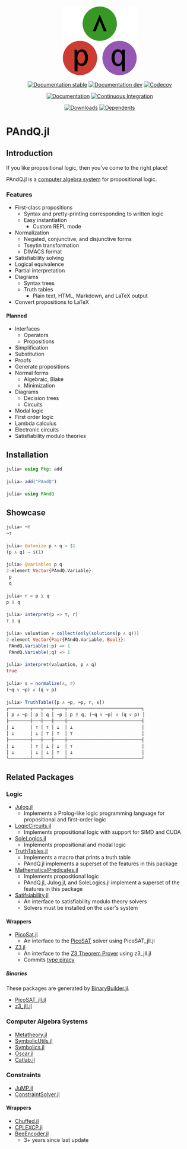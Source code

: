 
<!-- This file is generated by `.github/workflows/readme.yml`; do not edit directly. -->

<p align="center"><img width="200px" src="docs/src/assets/logo.svg"/></p>

<div align="center">

[![Documentation stable](https://img.shields.io/badge/Documentation-stable-blue.svg)](https://jakobjpeters.github.io/PAndQ.jl/stable/)
[![Documentation dev](https://img.shields.io/badge/Documentation-dev-blue.svg)](https://jakobjpeters.github.io/PAndQ.jl/dev/)
[![Codecov](https://codecov.io/gh/jakobjpeters/PAndQ.jl/branch/main/graph/badge.svg?token=XFWU66WSD7)](https://codecov.io/gh/jakobjpeters/PAndQ.jl)

[![Documentation](https://github.com/jakobjpeters/PAndQ.jl/workflows/Documentation/badge.svg)](https://github.com/jakobjpeters/PAndQ.jl/actions/workflows/documentation.yml)
[![Continuous Integration](https://github.com/jakobjpeters/PAndQ.jl/workflows/Continuous%20Integration/badge.svg)](https://github.com/jakobjpeters/PAndQ.jl/actions/workflows/continuous_integration.yml)

[![Downloads](https://shields.io/endpoint?url=https://pkgs.genieframework.com/api/v1/badge/PAndQ)](https://pkgs.genieframework.com?packages=PAndQ)
[![Dependents](https://docs.juliahub.com/PAndQ/deps.svg)](https://juliahub.com/ui/Packages/PAndQ/h95uE/0.1.0?page=2)

</div>

# PAndQ.jl

## Introduction

If you like propositional logic, then you've come to the right place!

PAndQ.jl is a [computer algebra system](https://en.wikipedia.org/wiki/Computer_algebra_system) for propositional logic.

### Features

- First-class propositions
    - Syntax and pretty-printing corresponding to written logic
    - Easy instantiation
        - Custom REPL mode
- Normalization
    - Negated, conjunctive, and disjunctive forms
    - Tseytin transformation
    - DIMACS format
- Satisfiability solving
- Logical equivalence
- Partial interpretation
- Diagrams
    - Syntax trees
    - Truth tables
        - Plain text, HTML, Markdown, and LaTeX output
- Convert propositions to LaTeX

#### Planned

- Interfaces
    - Operators
    - Propositions
- Simplification
- Substitution
- Proofs
- Generate propositions
- Normal forms
    - Algebraic, Blake
    - Minimization
- Diagrams
    - Decision trees
    - Circuits
- Modal logic
- First order logic
- Lambda calculus
- Electronic circuits
- Satisfiability modulo theories

## Installation

```julia
julia> using Pkg: add

julia> add("PAndQ")

julia> using PAndQ
```

## Showcase

```julia
julia> ¬⊤
¬⊤

julia> @atomize p ∧ q → $1
(p ∧ q) → $(1)

julia> @variables p q
2-element Vector{PAndQ.Variable}:
 p
 q

julia> r = p ⊻ q
p ⊻ q

julia> interpret(p => ⊤, r)
⊤ ⊻ q

julia> valuation = collect(only(solutions(p ∧ q)))
2-element Vector{Pair{PAndQ.Variable, Bool}}:
 PAndQ.Variable(:p) => 1
 PAndQ.Variable(:q) => 1

julia> interpret(valuation, p ∧ q)
true

julia> s = normalize(∧, r)
(¬q ∨ ¬p) ∧ (q ∨ p)

julia> TruthTable([p ∧ ¬p, ¬p, r, s])
┌────────┬───┬───┬────┬────────────────────────────┐
│ p ∧ ¬p │ p │ q │ ¬p │ p ⊻ q, (¬q ∨ ¬p) ∧ (q ∨ p) │
├────────┼───┼───┼────┼────────────────────────────┤
│ ⊥      │ ⊤ │ ⊤ │ ⊥  │ ⊥                          │
│ ⊥      │ ⊥ │ ⊤ │ ⊤  │ ⊤                          │
├────────┼───┼───┼────┼────────────────────────────┤
│ ⊥      │ ⊤ │ ⊥ │ ⊥  │ ⊤                          │
│ ⊥      │ ⊥ │ ⊥ │ ⊤  │ ⊥                          │
└────────┴───┴───┴────┴────────────────────────────┘
```

## Related Packages

### Logic

- [Julog.jl](https://github.com/ztangent/Julog.jl)
    - Implements a Prolog-like logic programming language for propositional and first-order logic
- [LogicCircuits.jl](https://github.com/Juice-jl/LogicCircuits.jl)
    - Implements propositional logic with support for SIMD and CUDA
- [SoleLogics.jl](https://github.com/aclai-lab/SoleLogics.jl)
    - Implements propositional and modal logic
- [TruthTables.jl](https://github.com/eliascarv/TruthTables.jl)
    - Implements a macro that prints a truth table
    - PAndQ.jl implements a superset of the features in this package
- [MathematicalPredicates.jl](https://github.com/JuliaReach/MathematicalPredicates.jl)
    - Implements propositional logic
    - PAndQ.jl, Julog.jl, and SoleLogics.jl implement a superset of the features in this package
- [Satifsiability.jl](https://github.com/elsoroka/Satisfiability.jl)
    - An interface to satisfiability modulo theory solvers
    - Solvers must be installed on the user's system

#### Wrappers

- [PicoSat.jl](https://github.com/sisl/PicoSAT.jl)
    - An interface to the [PicoSAT](https://fmv.jku.at/picosat/) solver using PicoSAT_jll.jl
- [Z3.jl](https://github.com/ahumenberger/Z3.jl)
    - An interface to the [Z3 Theorem Prover](https://github.com/Z3Prover/z3) using z3_jll.jl
    - Commits [type piracy](https://docs.julialang.org/en/v1/manual/style-guide/#Avoid-type-piracy)

##### Binaries

These packages are generated by [BinaryBuilder.jl](https://github.com/JuliaPackaging/BinaryBuilder.jl).

- [PicoSAT_jll.jl](https://github.com/JuliaBinaryWrappers/PicoSAT_jll.jl)
- [z3_jll.jl](https://github.com/JuliaBinaryWrappers/z3_jll.jl)

### Computer Algebra Systems

- [Metatheory.jl](https://github.com/JuliaSymbolics/Metatheory.jl)
- [SymbolicUtils.jl](https://github.com/JuliaSymbolics/SymbolicUtils.jl)
- [Symbolics.jl](https://github.com/JuliaSymbolics/Symbolics.jl)
- [Oscar.jl](https://github.com/oscar-system/Oscar.jl)
- [Catlab.jl](https://github.com/AlgebraicJulia/Catlab.jl)

### Constraints

- [JuMP.jl](https://github.com/jump-dev/JuMP.jl)
- [ConstraintSolver.jl](https://github.com/Wikunia/ConstraintSolver.jl)

#### Wrappers

- [Chuffed.jl](https://github.com/JuliaConstraints/Chuffed.jl)
- [CPLEXCP.jl](https://github.com/JuliaConstraints/CPLEXCP.jl)
- [BeeEncoder.jl](https://github.com/newptcai/BeeEncoder.jl)
    - 3+ years since last update
